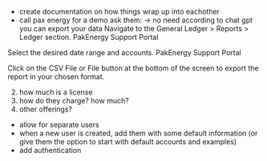 - create documentation on how things wrap up into eachother
- call pax energy for a demo ask them:
  -> no need according to chat gpt you can export your data
  Navigate to the General Ledger > Reports > Ledger section.
  PakEnergy Support Portal

Select the desired date range and accounts.
PakEnergy Support Portal

Click on the CSV File or File button at the bottom of the screen to export the report in your chosen format.

2. how much is a license
3. how do they charge? how much?
4. other offerings?

- allow for separate users
- when a new user is created, add them with some default information (or give them the option to start with default accounts and examples)
- add authentication
